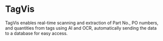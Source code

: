 # TagVis
TagVis enables real-time scanning and extraction of Part No., PO numbers, and quantities from tags using AI and OCR, automatically sending the data to a database for easy access.
